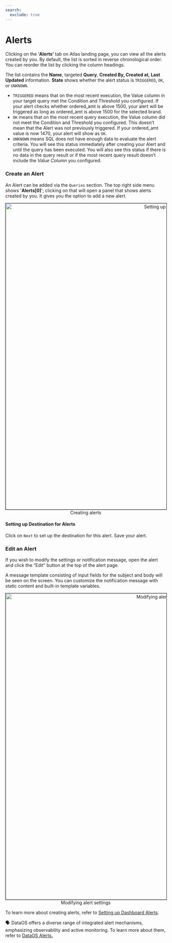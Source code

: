 ```yaml
---
search:
  exclude: true
---
```


# Alerts

Clicking on the ‘**Alerts’** tab on Atlas landing page, you can view all the alerts created by you. By default, the list is sorted in reverse chronological order. You can reorder the list by clicking the column headings. 

The list contains the **Name**, targeted **Query**, **Created By, Created at, Last Updated** information. **State** shows whether the alert status is `TRIGGERED`, `OK`, or `UNKNOWN`.

- `TRIGGERED` means that on the most recent execution, the Value column in your target query met the Condition and Threshold you configured. If your alert checks whether ordered_amt is above 1500, your alert will be triggered as long as ordered_amt  is above 1500 for the selected brand.
- `OK` means that on the most recent query execution, the Value column did not meet the Condition and Threshold you configured. This doesn’t mean that the Alert was not previously triggered. If your ordered_amt value is now 1470, your alert will show as `OK`.
- `UNKNOWN` means SQL does not have enough data to evaluate the alert criteria. You will see this status immediately after creating your Alert and until the query has been executed. You will also see this status if there is no data in the query result or if the most recent query result doesn’t include the *Value Column* you configured.

### **Create an Alert**

An Alert can be added via the `Queries` section. The top right side menu shows '**Alerts[0]**'; clicking on that will open a panel that shows alerts created by you. It gives you the option to add a new alert. 

<center>
  <div style="text-align: center;">
    <img src="/interfaces/atlas/alerts/create_alert.png" alt="Setting up alerts" style="width: 60rem; border: 1px solid black;">
    <figcaption>Creating alerts</figcaption>
  </div>
</center>

#### **Setting up Destination for Alerts**

Click on `Next` to set up the destination for this alert. Save your alert.

### **Edit an Alert**

If you wish to modify the settings or notification message, open the alert and click the “Edit” button at the top of the alert page.

A message template consisting of input fields for the subject and body will be seen on the screen. You can customize the notification message with static content and built-in template variables.

<center>
  <div style="text-align: center;">
    <img src="/interfaces/atlas/alerts/configure_alert.png" alt="Modifying alert settings" style="width: 60rem; border: 1px solid black;">
    <figcaption>Modifying alert settings</figcaption>
  </div>
</center>


To learn more about creating alerts, refer to [Setting up Dashboard Alerts](/dataos_alerts/dashboard_alerts/).

<aside class="callout"> 🗣 DataOS offers a diverse range of integrated alert mechanisms, emphasizing observability and active monitoring.  To learn more about them, refer to <a href="/dataos_alerts/">DataOS Alerts.</a></aside>